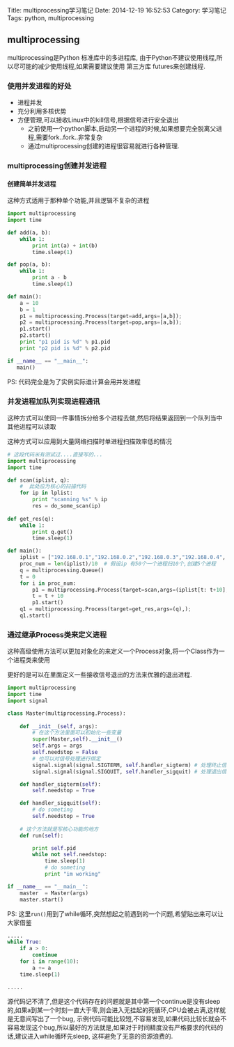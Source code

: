 Title: multiprocessing学习笔记
Date: 2014-12-19 16:52:53
Category: 学习笔记
Tags: python, multiprocessing

## multiprocessing
multiprocessing是Python 标准库中的多进程库, 由于Python不建议使用线程,所以尽可能的减少使用线程,如果需要建议使用 第三方库 futures来创建线程.

### 使用并发进程的好处
- 进程并发
- 充分利用多核优势
- 方便管理,可以接收Linux中的kill信号,根据信号进行安全退出
    + 之前使用一个python脚本,启动另一个进程的时候,如果想要完全脱离父进程,需要fork..fork..非常复杂
    + 通过multiprocessing创建的进程很容易就进行各种管理.

### multiprocessing创建并发进程

#### 创建简单并发进程

这种方式适用于那种单个功能,并且逻辑不复杂的进程

```Python
import multiprocessing 
import time

def add(a, b):
    while 1:
        print int(a) + int(b)
        time.sleep(1)

def pop(a, b):
    while 1:
        print a - b
        time.sleep(1)

def main():
    a = 10
    b = 1
    p1 = multiprocessing.Process(target=add,args=[a,b]);
    p2 = multiprocessing.Process(target=pop,args=[a,b]);
    p1.start()
    p2.start()
    print "p1 pid is %d" % p1.pid
    print "p2 pid is %d" % p2.pid

if __name__ == "__main__":
   main()
```
PS: 代码完全是为了实例实际谁计算会用并发进程

### 并发进程加队列实现进程通讯

这种方式可以使同一件事情拆分给多个进程去做,然后将结果返回到一个队列当中其他进程可以读取

这种方式可以应用到大量网络扫描时单进程扫描效率低的情况

```Python
# 这段代码米有测试过....直接写的...
import multiprocessing
import time

def scan(iplist, q):
    #  此处应为核心的扫描代码
    for ip in lplist:
        print "scanning %s" % ip
        res = do_some_scan(ip)
        
def get_res(q):
    while 1:
        print q.get()
        time.sleep(1)

def main():
    iplist = ["192.168.0.1","192.168.0.2","192.168.0.3","192.168.0.4",......]  # 这里可以自己处理
    proc_num = len(iplist)/10  # 假设ip 有50个一个进程扫10个,创建5个进程
    q = multiprocessing.Queue()
    t = 0
    for i in proc_num:
        p1 = multiprocessing.Process(target=scan,args=(iplist[t: t+10], q),);
        t = t + 10
        p1.start()
    q1 = multiprocessing.Process(target=get_res,args=(q),);
    q1.start()
```

### 通过继承Process类来定义进程

这种高级使用方法可以更加对象化的来定义一个Process对象,将一个Class作为一个进程类来使用

更好的是可以在里面定义一些接收信号退出的方法来优雅的退出进程.

```Python
import multiprocessing
import time
import signal

class Master(multiprocessing.Process):
    
    def __init__(self, args):
        # 在这个方法里面可以初始化一些变量
        super(Master,self).__init__()
        self.args = args
        self.needstop = False
        # 也可以对信号处理进行绑定
        signal.signal(signal.SIGTERM, self.handler_sigterm) # 处理终止信号
        signal.signal(signal.SIGQUIT, self.handler_sigquit) # 处理退出信号

    def handler_sigterm(self):
        self.needstop = True

    def handler_sigquit(self):
        # do someting
        self.needstop = True
    
    # 这个方法就是写核心功能的地方
    def run(self):

        print self.pid
        while not self.needstop:
            time.sleep(1)
            # do someting
            print "im working"

if __name__ == "__main__":
    master  = Master(args)
    master.start()
```
PS: 这里```run()```用到了while循环,突然想起之前遇到的一个问题,希望贴出来可以让大家借鉴

```Python
.....
while True:
    if a > 0:
        continue
    for i in range(10):
        a += a
    time.sleep(1)

.....
```
源代码记不清了,但是这个代码存在的问题就是其中第一个continue是没有sleep的,如果a到某一个时刻一直大于零,则会进入无挂起的死循环,CPU会被占满,这样就是无意间写出了一个bug, 示例代码可能比较短,不容易发现,如果代码比较长就会不容易发现这个bug,所以最好的方法就是,如果对于时间精度没有严格要求的代码的话,建议进入while循环先sleep, 这样避免了无意的资源浪费的.